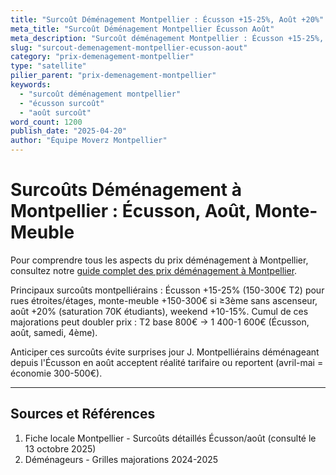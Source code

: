 ```yaml
---
title: "Surcoût Déménagement Montpellier : Écusson +15-25%, Août +20%"
meta_title: "Surcoût Déménagement Montpellier Écusson Août"
meta_description: "Surcoût déménagement Montpellier : Écusson +15-25%, monte-meuble +150-300€, août +20%, weekend +10-15%."
slug: "surcout-demenagement-montpellier-ecusson-aout"
category: "prix-demenagement-montpellier"
type: "satellite"
pilier_parent: "prix-demenagement-montpellier"
keywords:
  - "surcoût déménagement montpellier"
  - "écusson surcoût"
  - "août surcoût"
word_count: 1200
publish_date: "2025-04-20"
author: "Équipe Moverz Montpellier"
---
```


# Surcoûts Déménagement à Montpellier : Écusson, Août, Monte-Meuble


Pour comprendre tous les aspects du prix déménagement à Montpellier, consultez notre [guide complet des prix déménagement à Montpellier](/blog/prix-demenagement-montpellier/prix-demenagement-montpellier).


Principaux surcoûts montpelliérains : Écusson +15-25% (150-300€ T2) pour rues étroites/étages, monte-meuble +150-300€ si ≥3ème sans ascenseur, août +20% (saturation 70K étudiants), weekend +10-15%. Cumul de ces majorations peut doubler prix : T2 base 800€ → 1 400-1 600€ (Écusson, août, samedi, 4ème).

Anticiper ces surcoûts évite surprises jour J. Montpelliérains déménageant depuis l'Écusson en août acceptent réalité tarifaire ou reportent (avril-mai = économie 300-500€).

---

## Sources et Références

1. Fiche locale Montpellier - Surcoûts détaillés Écusson/août (consulté le 13 octobre 2025)
2. Déménageurs - Grilles majorations 2024-2025

